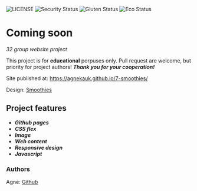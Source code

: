 ![LICENSE](https://img.shields.io/badge/license-MIT-blue.svg?style=flat-square)
![Security Status](https://img.shields.io/security-headers?label=Security&url=https%3A%2F%2Fgithub.com&style=flat-square)
![Gluten Status](https://img.shields.io/badge/Gluten-Free-green.svg)
![Eco Status](https://img.shields.io/badge/ECO-Friendly-green.svg)

# Coming soon

_32 group website project_

This project is for **educational** porpuses only. Pull request are welcome, but priority for project authors! **_Thank you for your cooperation!_**

Site published at: https://agnekauk.github.io/7-smoothies/

Design: [Smoothies](https://cdn.discordapp.com/attachments/850245533838868480/850247344464592906/unknown.png)

## Project features

-   **_Github pages_**
-   **_CSS flex_**
-   **_Image_**
-   **_Web content_**
-   **_Responsive design_**
-   **_Javascript_**

### Authors

Agne: [Github](https://github.com/agnekauk)
